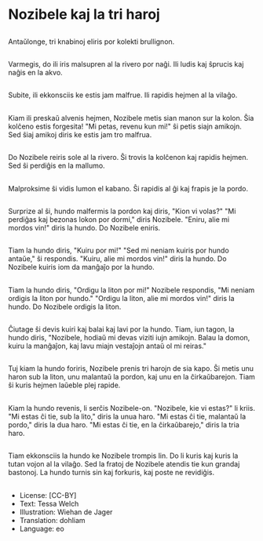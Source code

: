 # Nozibele kaj la tri haroj

##
Antaŭlonge, tri knabinoj eliris por kolekti brullignon.

##
Varmegis, do ili iris malsupren al la rivero por naĝi. Ili ludis kaj ŝprucis kaj naĝis en la akvo.

##
Subite, ili ekkonsciis ke estis jam malfrue. Ili rapidis hejmen al la vilaĝo.

##
Kiam ili preskaŭ alvenis hejmen, Nozibele metis sian manon sur la kolon. Ŝia kolĉeno estis forgesita! "Mi petas, revenu kun mi!" ŝi petis siajn amikojn. Sed ŝiaj amikoj diris ke estis jam tro malfrua.

##
Do Nozibele reiris sole al la rivero. Ŝi trovis la kolĉenon kaj rapidis hejmen. Sed ŝi perdiĝis en la mallumo.

##
Malproksime ŝi vidis lumon el kabano. Ŝi rapidis al ĝi kaj frapis je la pordo.

##
Surprize al ŝi, hundo malfermis la pordon kaj diris, "Kion vi volas?" "Mi perdiĝas kaj bezonas lokon por dormi," diris Nozibele. "Eniru, alie mi mordos vin!" diris la hundo. Do Nozibele eniris.

##
Tiam la hundo diris, "Kuiru por mi!" "Sed mi neniam kuiris por hundo antaŭe," ŝi respondis. "Kuiru, alie mi mordos vin!" diris la hundo. Do Nozibele kuiris iom da manĝaĵo por la hundo.

##
Tiam la hundo diris, "Ordigu la liton por mi!" Nozibele respondis, "Mi neniam ordigis la liton por hundo." "Ordigu la liton, alie mi mordos vin!" diris la hundo. Do Nozibele ordigis la liton.

##
Ĉiutage ŝi devis kuiri kaj balai kaj lavi por la hundo. Tiam, iun tagon, la hundo diris, "Nozibele, hodiaŭ mi devas viziti iujn amikojn. Balau la domon, kuiru la manĝaĵon, kaj lavu miajn vestaĵojn antaŭ ol mi reiras."

##
Tuj kiam la hundo foriris, Nozibele prenis tri harojn de sia kapo. Ŝi metis unu haron sub la liton, unu malantaŭ la pordon, kaj unu en la ĉirkaŭbarejon. Tiam ŝi kuris hejmen laŭeble plej rapide.

##
Kiam la hundo revenis, li serĉis Nozibele-on. "Nozibele, kie vi estas?" li kriis. "Mi estas ĉi tie, sub la lito," diris la unua haro. "Mi estas ĉi tie, malantaŭ la pordo," diris la dua haro. "Mi estas ĉi tie, en la ĉirkaŭbarejo," diris la tria haro.

##
Tiam ekkonsciis la hundo ke Nozibele trompis lin. Do li kuris kaj kuris la tutan vojon al la vilaĝo. Sed la fratoj de Nozibele atendis tie kun grandaj bastonoj. La hundo turnis sin kaj forkuris, kaj poste ne revidiĝis.

##
* License: [CC-BY]
* Text: Tessa Welch
* Illustration: Wiehan de Jager
* Translation: dohliam
* Language: eo
